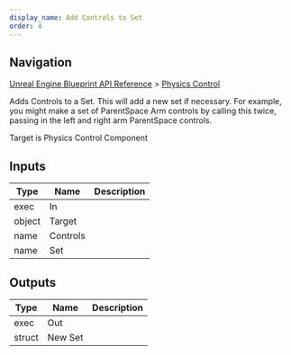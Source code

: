 ```yaml
---
display_name: Add Controls to Set
order: 4
---
```

## Navigation

[Unreal Engine Blueprint API Reference](https://dev.epicgames.com/documentation/en-us/unreal-engine/BlueprintAPI) > [Physics Control](https://dev.epicgames.com/documentation/en-us/unreal-engine/BlueprintAPI/PhysicsControl)

Adds Controls to a Set. This will add a new set if necessary. For example, you might
make a set of ParentSpace Arm controls by calling this twice, passing in the left and right
arm ParentSpace controls.

Target is Physics Control Component

## Inputs

| Type | Name | Description |
| --- | --- | --- |
| exec | In |  |
| object | Target |  |
| name | Controls |  |
| name | Set |  |

## Outputs

| Type | Name | Description |
| --- | --- | --- |
| exec | Out |  |
| struct | New Set |  |
